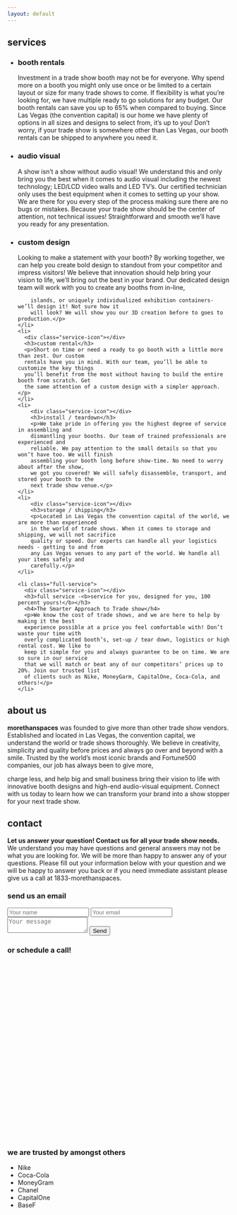 ```yaml
---
layout: default
---
```


<section id="services">
  <h2>services</h2>
  <ul>
    <li>
      <div class="service-icon"></div>
      <h3>booth rentals</h3>
      <p>Investment in a trade show booth may not be for everyone. Why spend more on a
      booth you might only use once or be limited to a certain layout or size for many trade
      shows to come. If flexibility is what you’re looking for, we have multiple ready to go
      solutions for any budget.
      Our booth rentals can save you up to 65% when compared to buying. Since Las Vegas
      (the convention capital) is our home we have plenty of options in all sizes and designs to
      select from, it’s up to you! Don’t worry, if your trade show is somewhere other than Las
      Vegas, our booth rentals can be shipped to anywhere you need it.</p>
    </li>
    <li>
      <div class="service-icon"></div>
      <h3>audio visual</h3>
      <p>A show isn’t a show without audio visual! We understand this and only bring you the
      best when it comes to audio visual including the newest technology; LED/LCD video
      walls and LED TV’s. Our certified technician only uses the best equipment when it comes
      to setting up your show. We are there for you every step of the process making sure
      there are no bugs or mistakes. Because your trade show should be the center of
      attention, not technical issues! Straightforward and smooth we’ll have you ready for any
      presentation.</p>
    </li>
    <li>
        <div class="service-icon"></div>
        <h3>custom design</h3>
        <p>Looking to make a statement with your booth? By working together, we can help you
        create bold design to standout from your competitor and impress visitors! We believe
        that innovation should help bring your vision to life, we’ll bring out the best in your
        brand. Our dedicated design team will work with you to create any booths from in-line,

        islands, or uniquely individualized exhibition containers- we’ll design it! Not sure how it
        will look? We will show you our 3D creation before to goes to production.</p>
    </li>
    <li>
      <div class="service-icon"></div>
      <h3>custom rental</h3>
      <p>Short on time or need a ready to go booth with a little more than zest. Our custom
      rentals have you in mind. With our team, you’ll be able to customize the key things
      you’ll benefit from the most without having to build the entire booth from scratch. Get
      the same attention of a custom design with a simpler approach.</p>
    </li>
    <li>
        <div class="service-icon"></div>
        <h3>install / teardown</h3>
        <p>We take pride in offering you the highest degree of service in assembling and
        dismantling your booths. Our team of trained professionals are experienced and
        reliable. We pay attention to the small details so that you won’t have too. We will finish
        assembling your booth long before show-time. No need to worry about after the show,
        we got you covered! We will safely disassemble, transport, and stored your booth to the
        next trade show venue.</p>
    </li>
    <li>
        <div class="service-icon"></div>
        <h3>storage / shipping</h3>
        <p>Located in Las Vegas the convention capital of the world, we are more than experienced
        in the world of trade shows. When it comes to storage and shipping, we will not sacrifice
        quality or speed. Our experts can handle all your logistics needs - getting to and from
        any Las Vegas venues to any part of the world. We handle all your items safely and
        carefully.</p>
    </li>

    <li class="full-service">
      <div class="service-icon"></div>
      <h3>full service -<b>service for you, designed for you, 100 percent yours!</b></h3>
      <h4>The Smarter Approach to Trade show</h4>
      <p>We know the cost of trade shows, and we are here to help by making it the best
      experience possible at a price you feel comfortable with! Don’t waste your time with
      overly complicated booth’s, set-up / tear down, logistics or high rental cost. We like to
      keep it simple for you and always guarantee to be on time. We are so sure in our service
      that we will match or beat any of our competitors’ prices up to 20%. Join our trusted list
      of clients such as Nike, MoneyGarm, CapitalOne, Coca-Cola, and others!</p>
    </li>
  </ul>
</section>

<section id="aboutus">
  <h2>about us</h2>
  <p><b>morethanspaces</b> was founded to give more than other trade show vendors. Established and located in
  Las Vegas, the convention capital, we understand the world or trade shows thoroughly. We believe in
  creativity, simplicity and quality before prices and always go over and beyond with a smile. Trusted by
  the world’s most iconic brands and Fortune500 companies, our job has always been to give more,

  charge less, and help big and small business bring their vision to life with innovative booth designs and
  high-end audio-visual equipment. Connect with us today to learn how we can transform your brand into
  a show stopper for your next trade show.</p>
</section>

<section id="contact">
  <h2>contact</h2>
  <p><b>Let us answer your question! Contact us for all your trade show needs.</b><br>
  We understand you may have questions and general answers may not be what you are looking for. We
  will be more than happy to answer any of your questions. Please fill out your information below with
  your question and we will be happy to answer you back or if you need immediate assistant please give
  us a call at 1833-morethanspaces.</p>
  <div class="half-card">
    <h3>send us an email</h3>
    <form action="https://formspree.io/hello@morethanspaces.com"
        method="POST">
      <input type="text" name="name" placeholder="Your name">
      <input type="email" name="_replyto" placeholder="Your email">
      <textarea placeholder="Your message"></textarea>
      <input type="submit" value="Send">
    </form>
  </div>
  <div class="half-card">
    <h3>or schedule a call!</h3>
    <div class="calendly-inline-widget" data-url="https://calendly.com/morethanspaces" style="min-width:320px;min-height:400px;"></div>
    <script type="text/javascript" src="https://calendly.com/assets/external/widget.js"></script>
  </div>
</section>

<section id="clients">
  <h3>we are trusted by amongst others</h3>
  <ul>
    <li class="clientNike">Nike</li>
    <li class="clientCocaCola">Coca-Cola</li>
    <li class="clientMoneyGram">MoneyGram</li>
    <li class="clientChanel">Chanel</li>
    <li class="clientCapitalOne">CapitalOne</li>
    <li class="clientBaseF">BaseF</li>
  </ul>
</section>
